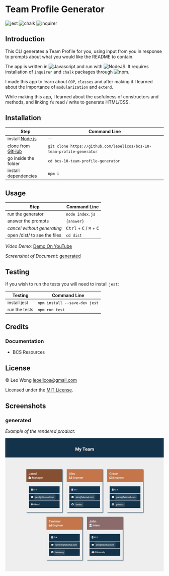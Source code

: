 # Team Profile Generator

![jest](https://img.shields.io/badge/16.14.2-0?label=jest&labelColor=white&color=black) ![chalk](https://img.shields.io/badge/4.1.2-0?label=chalk&labelColor=white&color=black) ![inquirer](https://img.shields.io/badge/8.2.2-0?label=inquirer&labelColor=white&color=black)

## Introduction

This CLI generates a Team Profile for you, using input from you in response to prompts about what you would like the README to contain.

The app is written in ![Javascript](https://img.shields.io/badge/ES6-0?label=javascript&labelColor=white&color=black) and run with ![NodeJS](https://img.shields.io/badge/16.14.2-0?label=node.js&labelColor=white&color=black). It requires installation of `inquirer` and `chalk` packages through ![npm](https://img.shields.io/badge/8.x-0?label=npm&labelColor=white&color=black).

I made this app to learn about `OOP`, `classes` and after making it I learned about the importance of `modularization` and `extend`.

While making this app, I learned about the usefulness of constructors and methods, and linking `fs` read / write to generate HTML/CSS.

## Installation

| Step                                                                           | Command Line                                                           |
| ------------------------------------------------------------------------------ | ---------------------------------------------------------------------- |
| install [Node.js](https://nodejs.org/en/download/)                             | —                                                                      |
| clone from [GitHub](https://github.com/leoelicos/bcs-09-good-readme-generator) | `git clone https://github.com/leoelicos/bcs-10-team-profile-generator` |
| go inside the folder                                                           | `cd bcs-10-team-profile-generator`                                     |
| install dependencies                                                           | `npm i`                                                                |

## Usage

| Step                         | Command Line                                                 |
| ---------------------------- | ------------------------------------------------------------ |
| run the generator            | `node index.js`                                              |
| answer the prompts           | `{answer}`                                                   |
| _cancel without generating_  | <kbd>Ctrl</kbd> + <kbd>C</kbd> / <kbd>⌘</kbd> + <kbd>C</kbd> |
| open /dist/ to see the files | `cd dist`                                                    |

_Video Demo:_ [Demo On YouTube](https://youtu.be/lAuM7ytCxaU)

_Screenshot of Document:_ [generated](#generated)

## Testing

If you wish to run the tests you will need to install `jest`:

| Testing       | Command Line                  |
| ------------- | ----------------------------- |
| install jest  | `npm install --save-dev jest` |
| run the tests | `npm run test`                |

## Credits

### Documentation

-  BCS Resources

## License

&copy; Leo Wong <leoelicos@gmail.com>

Licensed under the [MIT License](./LICENSE).

## Screenshots

### generated

_Example of the rendered product:_

![document](./Assets/img/generated.jpg)
